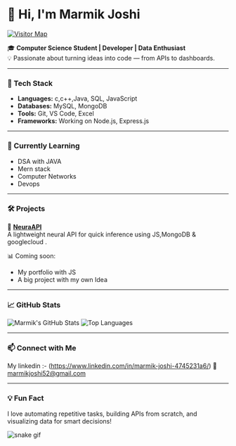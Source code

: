 # 👋 Hi, I'm Marmik Joshi

[![Visitor Map](https://visitcount.itsvg.in/api?id=marmik-joshi907&label=Profile%20Views&color=12&icon=5&pretty=false)](https://visitcount.itsvg.in)



🎓 **Computer Science Student | Developer | Data Enthusiast**  
💡 Passionate about turning ideas into code — from APIs to dashboards.

---

### 🧰 Tech Stack

- **Languages:** c,c++,Java, SQL, JavaScript
- **Databases:** MySQL, MongoDB
- **Tools:** Git, VS Code, Excel
- **Frameworks:** Working on Node.js, Express.js
---

### 🔭 Currently Learning
- DSA with JAVA
- Mern stack
- Computer Networks
- Devops





---

### 🛠️ Projects

🔹 [**NeuraAPI**](https://github.com/marmik-joshi907/NeuraAPI)  
A lightweight neural API for quick inference using JS,MongoDB & googlecloud .

📊 Coming soon:  
- My portfolio with JS
- A big project with my own Idea


---

### 📈 GitHub Stats

![Marmik's GitHub Stats](https://github-readme-stats.vercel.app/api?username=marmik-joshi907&show_icons=true&theme=dracula)
![Top Languages](https://github-readme-stats.vercel.app/api/top-langs/?username=marmik-joshi907&layout=compact&theme=dracula)

---

### 📫 Connect with Me

My linkedin :- (https://www.linkedin.com/in/marmik-joshi-4745231a6/)
📧 marmikjoshi52@gmail.com 

---

### 💡 Fun Fact

I love automating repetitive tasks, building APIs from scratch, and visualizing data for smart decisions!

![snake gif](https://github.com/marmik-joshi907/marmik-joshi907/blob/output/github-contribution-grid-snake.svg)



<!--
**marmik-joshi907/marmik-joshi907** is a ✨ _special_ ✨ repository because its `README.md` (this file) appears on your GitHub profile.

Here are some ideas to get you started:

- 🔭 I’m currently working on ...
- 🌱 I’m currently learning ...
- 👯 I’m looking to collaborate on ...
- 🤔 I’m looking for help with ...
- 💬 Ask me about ...
- 📫 How to reach me: ...
- 😄 Pronouns: ...
- ⚡ Fun fact: ...
-->
